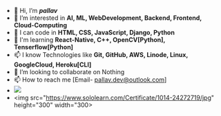 - 👋 Hi, I’m <b><i>pallav</i></b>
- 👀 I’m interested in <b>AI, ML, WebDevelopment, Backend, Frontend, Cloud-Computing</b>
- 🌱 I can code in <b>HTML, CSS, JavaScript, Django, Python</b>
- 🌱 I'm learning <b>React-Native, C++, OpenCV[Python], Tenserflow[Python]</b>
- 📫 I know Technologies like <b>Git, GitHub, AWS, Linode, Linux, GoogleCloud, Heroku[CLI]</b>
- 💞️ I’m looking to collaborate on Nothing
- 📫 How to reach me [Email- pallav.dev@outlook.com]
- <img src="https://github-readme-stats.vercel.app/api?username=pallav2905-py&&show_icons=true">
- <img src="https://www.sololearn.com/Certificate/1014-24272719/jpg" height="300" width="300>

